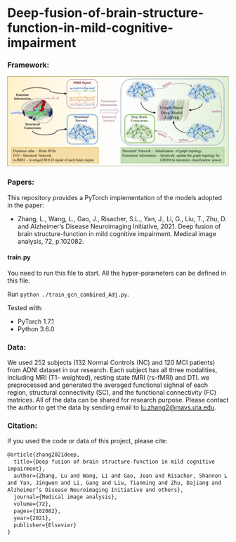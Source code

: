 # Deep-fusion-of-brain-structure-function-in-mild-cognitive-impairment
### Framework:
![framework](main.png)

### Papers:
This repository provides a PyTorch implementation of the models adopted in the paper:

- Zhang, L., Wang, L., Gao, J., Risacher, S.L., Yan, J., Li, G., Liu, T., Zhu, D. and Alzheimer’s Disease Neuroimaging Initiative, 2021. Deep fusion of brain structure-function in mild cognitive impairment. Medical image analysis, 72, p.102082.


#### train.py
You need to run this file to start. All the hyper-parameters can be defined in this file.

Run `python ./train_gcn_combined_Adj.py`. 

Tested with:
- PyTorch 1.7.1
- Python 3.6.0

### Data:
We used 252 subjects (132 Normal Controls (NC) and 120 MCI patients) from ADNI dataset in our research. Each subject has all three modalities, including MRI (T1-
weighted), resting state fMRI (rs-fMRI) and DTI. we preprocessed and generated the averaged functional sighnal of each region, structural connectivity (SC), and the functional connectivity (FC) matrices. All of the data can be shared for research purpose. Please contact the author to get the data by sending email to lu.zhang2@mavs.uta.edu.

### Citation:
If you used the code or data of this project,  please cite:

    @article{zhang2021deep,
	  title={Deep fusion of brain structure-function in mild cognitive impairment},
	  author={Zhang, Lu and Wang, Li and Gao, Jean and Risacher, Shannon L and Yan, Jingwen and Li, Gang and Liu, Tianming and Zhu, Dajiang and Alzheimer’s Disease Neuroimaging Initiative and others},
	  journal={Medical image analysis},
	  volume={72},
	  pages={102082},
	  year={2021},
	  publisher={Elsevier}
	}
    


